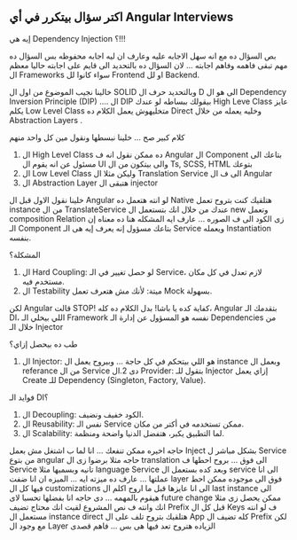 اكتر سؤال بيتكرر في أي Angular Interviews
-------------------------------------------
إيه هي Dependency Injection ؟!!!

بص السؤال ده مع انه سهل الاجابه عليه وعارف ان ليه اجابه محفوظه بس السؤال ده مهم تبقى فاهمه وفاهم اجابته ... لان السؤال ده بالتحديد الى قايم على اجابته حاليا معظم ال Frameworks سواء كانوا لل Frontend او لل Backend.

خالينا نجيب الموضوع من اول ال SOLID وبالتحديد حرف ال D الى هو ال Dependency Inversion Principle (DIP) .... ال DIP بيقولك ببساطه لو عندك High Leve Class عايز يكلم Low Level Class متخليهوش يعمل الكلام ده Direct وخليه يعمله من خلال Abstraction Layers .

 كلام كبير صح ... خلينا نبسطها ونقول مين كل واحد منهم 
1. ال High Level Class ده ممكن نقول انه ف Angular ال Component بتاعك الى مسئول عن انه يقوم ال UI والى بيتكون من ال Ts, SCSS, HTML بتوعك
2. ال Low Level Class وليكن مثلا ال Translation Service الى ف ال Angular
3. ال Abstraction Layer هتبقى ال injector 

خلينا نقول الاول قبل ال Angular لو انته هتعمل ده Native هتلقيك كنت بتروح تعمل instance من ال TranslateService عندك من خلال انك بتستعمل ال new وتعمل composition Relation زى الكود الى ف الصوره ... عارف ايه المشكله هنا
ده معناه إن الـ Component بتاعك مسؤول إنه يعرف إيه هى الـ Service ويعمله Instantiation بنفسه.

المشكلة؟
1. ال Hard Coupling: لو حصل تغيير في الـ Service، لازم تعدل في كل مكان مستخدم فيه.
2. ال Testability ميتة: لأنك مش هتعرف تعمل Mock بسهولة.

لكن Angular قالت STOP! كفاية كده يا باشا!
بدل الكلام ده كله، Angular بتقدمك الـ DI، اللي بيخلي الـ Framework نفسه هو المسؤول عن إدارة الـ Dependencies من خلال الـ Injector

طب ده بيحصل إزاي؟
1. ال Injector: هو اللي بيتحكم في كل حاجة ... وبيروح يعمل ال instance وبعمل ال referance من ال Service دى
2.ال Provider: بتقول للـ Injector إزاي يعمل Create للـ Dependency (Singleton, Factory, Value).

فوايد الـ DI؟
1. ال Decoupling: الكود خفيف ونضيف.
2. ال Reusability: نفس الـ Service ممكن تستخدمه في أكتر من مكان.
3. ال Scalability: لما التطبيق يكبر، هتفضل الدنيا واضحة ومنظمة.

حاجه اخيره ممكن تنفعك ... انا لما ب اشتغل مش بعمل Inject بشكل مباشر ل Service من بتوع angular حاجه مثلا برضوا زى ال translation الى فوق ... بروح احطها ف Service تانيه وبسميها مثلا language Service وبعد كده بستعمل ال service الى انا عملتها ... عارف ده ميزته ايه ... الميزه ان انا ضفت layer فوق الى موجوده ممكن احط فيها كل ال customizations الى انا عايزها قبل ما اروح اكلم ال last instance الى هيقوم بالمهمه ... دى حاجه انا بفضلها تحسبا لاى future change ممكن يحصل زى مثلا انك وانته ف نص المشروع لقيت انك محتاج تضيف Prefix قبل كل ال Keys ف لو انته مستعمل ال instance direct هتلقيك بتروح تلف على ال App كله تضيف ال Prefix لكن مع وجود ال Layer الزياده هتروح تعد فيها هى بس ... فاهم قصدى
